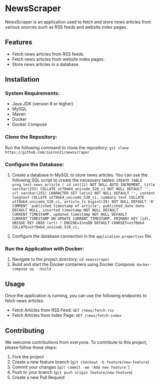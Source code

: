# NewsScraper

NewsScraper is an application used to fetch and store news articles from various sources such as RSS feeds and website index pages.

## Features

- Fetch news articles from RSS feeds.
- Fetch news articles from website index pages.
- Store news articles in a database.

## Installation

### System Requirements:

- Java JDK (version 8 or higher)
- MySQL
- Maven
- Docker
- Docker Compose

### Clone the Repository:
Run the following command to clone the repository:
`
git clone https://github.com/zainnn21/newsscraper
`

### Configure the Database:

1. Create a database in MySQL to store news articles.
You can use the following SQL script to create the necessary tables:
`CREATE TABLE prog_test.news_article (
  id int(11) NOT NULL AUTO_INCREMENT,
  title varchar(255) COLLATE utf8mb4_unicode_520_ci NOT NULL DEFAULT '',
  url varchar(255) CHARACTER SET latin1 NOT NULL DEFAULT '',
  content longtext COLLATE utf8mb4_unicode_520_ci,
  summary text COLLATE utf8mb4_unicode_520_ci,
  article_ts bigint(20) NOT NULL DEFAULT '0' COMMENT 'published timestamp of article',
  published_date date DEFAULT NULL,
  inserted timestamp NOT NULL DEFAULT CURRENT_TIMESTAMP,
  updated timestamp NOT NULL DEFAULT CURRENT_TIMESTAMP ON UPDATE CURRENT_TIMESTAMP,
  PRIMARY KEY (id),
  UNIQUE KEY UNIK (url)
) ENGINE=InnoDB DEFAULT CHARSET=utf8mb4 COLLATE=utf8mb4_unicode_520_ci;`

3. Configure the database connection in the `application.properties` file.

### Run the Application with Docker:

1. Navigate to the project directory:
`cd newsscraper`
2. Build and start the Docker containers using Docker Compose:
`docker-compose up --build`

## Usage

Once the application is running, you can use the following endpoints to fetch news articles:

- Fetch Articles from RSS Feed:
`GET /news/fetch-rss`
- Fetch Articles from Index Page:
`GET /news/fetch-index`

## Contributing

We welcome contributions from everyone. To contribute to this project, please follow these steps:

1. Fork the project
2. Create a new feature branch (`git checkout -b feature/new-feature`)
3. Commit your changes (`git commit -am 'Add new feature'`)
4. Push to your branch (`git push origin feature/new-feature`)
5. Create a new Pull Request
  
